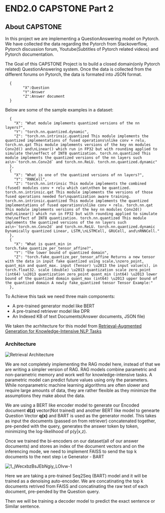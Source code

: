 # END2.0 CAPSTONE Part 2

## About CAPSTONE

In this project we are implementing a QuestionAnswering model on Pytorch. We have collected the data regarding the Pytorch from Stackoverflow, Pytorch discussion forum, Youtube(Subtitles of Pytorch related videos) and Pytorch documentation.

The Goal of this CAPSTONE Project is to build a closed domain(only Pytorch related) QuestionAnswering system. Once the data is collected from the different forums on Pytorch, the data is formated into  JSON format.
      
      {
            "X":Question
            "Y":Answer
            "Z":Answer document
      }
Below are some of the sample examples in a dataset:

      {
        "X": "What module implements quantized versions of the nn layers?",
        "Y": "torch.nn.quantized.dynamic",
        "Z": "torch.nn.intrinsic.quantized This module implements the quantized implementations of fused operations\nlike conv + relu. torch.nn.qat This module implements versions of the key nn modules Conv2d() and\nLinear() which run in FP32 but with rounding applied to simulate the\neffect of INT8 quantization. torch.nn.quantized This module implements the quantized versions of the nn layers such as\n~`torch.nn.Conv2d` and torch.nn.ReLU. torch.nn.quantized.dynamic"
      },
      {
        "X": "What is one of the quantized versions of nn layers?",
        "Y": "RNNCell",
        "Z": "torch.nn.intrinsic This module implements the combined (fused) modules conv + relu which can\nthen be quantized. torch.nn.intrinsic.qat This module implements the versions of those fused operations needed for\nquantization aware training. torch.nn.intrinsic.quantized This module implements the quantized implementations of fused operations\nlike conv + relu. torch.nn.qat This module implements versions of the key nn modules Conv2d() and\nLinear() which run in FP32 but with rounding applied to simulate the\neffect of INT8 quantization. torch.nn.quantized This module implements the quantized versions of the nn layers such as\n~`torch.nn.Conv2d` and torch.nn.ReLU. torch.nn.quantized.dynamic Dynamically quantized Linear, LSTM,\nLSTMCell, GRUCell, and\nRNNCell."
      },
      {
        "X": "What is quant_min in torch.fake_quantize_per_tensor_affine?",
        "Y": "the lower bound of quantized domain",
        "Z": "torch.fake_quantize_per_tensor_affine Returns a new tensor with the data in input fake quantized using scale,\nzero_point, quant_min and quant_max. input (Tensor) \u2013 the input value(s), in torch.float32. scale (double) \u2013 quantization scale zero_point (int64) \u2013 quantization zero_point quant_min (int64) \u2013 lower bound of the quantized domain quant_max (int64) \u2013 upper bound of the quantized domain A newly fake_quantized tensor Tensor Example:"
      },



To Achieve this task we need three main components:
* A pre-trained generator model like BERT
* A pre-trained retriever model like DPR
* An Indexed KB of text Documents(Answer documents, JSON file)
     
     
We taken the acrhitecture for this model from [Retrieval-Augmented Generation for Knowledge-Intensive NLP Tasks](https://arxiv.org/abs/2005.11401)

### Architecture

![Retrieval Architecture](https://user-images.githubusercontent.com/62289867/132666358-43fdaf49-634b-4463-b07a-c646be4cbc66.png)

We are not completely implementing the RAG model here, instead of that we are writing a simpler version of RAG. RAG models combine parametric and non-parametric memory and work well for knowledge-intensive tasks. A parametric model can predict future values using only the parameters. While nonparametric machine learning algorithms are often slower and require large amounts of data, they are rather flexible as they minimize the assumptions they make about the data.

We are using a BERT like encoder model to generate our Encoded document **d(z)** vector(Not trained) and another BERT like model to genearte Question Vector **q(x)** and BART is used as the generator model. This takes as input the documents (passed on from retriever) concatenated together, pre-pended with the query, generates the answer token by token, minimizing the log-likelihood of p(y|x,z). 


Once we trained the bi-encoders on our dataset(all of our answer documents) and stores an index of the document vectors and on the inferencing mode, we need to implement FAISS to send the top k documents to the next step i.e Generator - BART

![1_jWecxbzBsJEbNgiy_LOIvw-1](https://user-images.githubusercontent.com/62289867/132668794-93a052f5-8753-4ba5-bfa0-68efd0c43896.png)

Here we are taking a pre-trained Seq2Seq (BART) model and it will be trained as a denoising auto-encoder. We are concatinating the top k documents retrived from FAISS and concatinating the raw text of each document, pre-pended by the Question query.

Then we will be training a decoder model to predict the exact sentence or Similar sentence.


